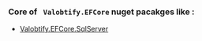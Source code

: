 ### Core of ` Valobtify.EFCore` nuget pacakges like : 
- [Valobtify.EFCore.SqlServer](https://www.nuget.org/packages/Valobtify.EFCore.SqlServer/)